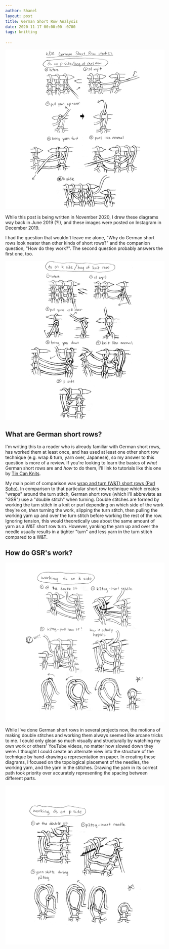 ```yaml
---
author: Shanel
layout: post
title: German Short Row Analysis
date: 2020-11-17 00:00:00 -0700
tags: knitting

---
```

![Step-by-step drawings of needles and yarn making a double stitch](/assets/a_makingds.jpg "Making a double stitch a the beginning of a purl row")

While this post is being written in November 2020, I drew these diagrams way back in June 2019 (?!), and these images were posted on Instagram in December 2019.

I had the question that wouldn't leave me alone, "Why do German short rows look neater than other kinds of short rows?" and the companion question, "How do they work?". The second question probably answers the first one, too.

![Step-by-step hand drawings of needles and yarn making a double stitch](/assets/b_makingds.jpg "Making a double stitch at the beginning of the knit row")

## What are German short rows?

I'm writing this to a reader who is already familiar with German short rows, has worked them at least once, and has used at least one other short row technique (e.g. wrap & turn, yarn over, Japanese), so my answer to this question is more of a review. If you're looking to learn the basics of _what_ German short rows are and _how_ to do them, I'll link to tutorials like this one by [Tin Can Knits](https://blog.tincanknits.com/2015/05/14/german-short-rows/ "Tin Can Knits: German short rows").

My main point of comparison was [wrap and turn (W&T) short rows (Purl Soho)](https://www.purlsoho.com/create/short-rows-wrap-turn/). In comparison to that particular short row technique which creates "wraps" around the turn stitch, German short rows (which I'll abbreviate as "GSR") use a "double stitch" when turning. Double stitches are formed by working the turn stitch in a knit or purl depending on which side of the work they're on, _then_ turning the work, slipping the turn stitch, then pulling the working yarn up and over the turn stitch before working the rest of the row. Ignoring tension, this would theoretically use about the same amount of yarn as a W&T short row turn. However, yanking the yarn up and over the needle usually results in a tighter "turn" and less yarn in the turn stitch compared to a W&T.

## How do GSR's work?

![](/assets/a_workingds.jpg)

While I've done German short rows in several projects now, the motions of making double stitches and working them always seemed like arcane tricks to me. I could only glean so much visually and structurally by watching my own work or others' YouTube videos, no matter how slowed down they were. I thought I could create an alternate view into the structure of the technique by hand-drawing a representation on paper. In creating these diagrams, I focused on the topological placement of the needles, the working yarn, and the yarn in the stitches. Drawing the yarn in its correct path took priority over accurately representing the spacing between different parts.

![](/assets/b_workingds.jpg)